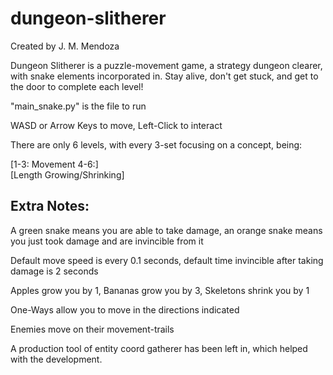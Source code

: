 # dungeon-slitherer

Created by J. M. Mendoza

Dungeon Slitherer is a puzzle-movement game, a strategy dungeon clearer, with snake elements incorporated in.
Stay alive, don't get stuck, and get to the door to complete each level!

"main_snake.py" is the file to run

WASD or Arrow Keys to move, Left-Click to interact

There are only 6 levels, with every 3-set focusing on a concept, being:

[1-3: Movement 4-6:]  
[Length Growing/Shrinking]

Extra Notes:
---

A green snake means you are able to take damage, an orange snake means you just took damage and are invincible from it

Default move speed is every 0.1 seconds, default time invincible after taking damage is 2 seconds 

Apples grow you by 1, Bananas grow you by 3, Skeletons shrink you by 1

One-Ways allow you to move in the directions indicated

Enemies move on their movement-trails

A production tool of entity coord gatherer has been left in, which helped with the development.
